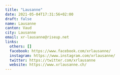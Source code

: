 ```yaml
---
title: "Lausanne"
date: 2021-05-04T17:31:56+02:00
draft: false
name: Lausanne
canton: Vaud
city: Lausanne
email: xr-lausanne@riseup.net
links:
  others: []
  facebook: https://www.facebook.com/xrlausanne/
  instagram: https://www.instagram.com/xrlausanne/
  twitter: https://twitter.com/xrlausanne
  website: https://www.xrlausanne.ch/
---
```


